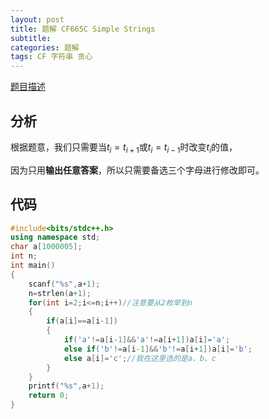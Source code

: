 ```yaml
---
layout: post
title: 题解 CF665C Simple Strings 
subtitle: 
categories: 题解
tags: CF 字符串 贪心
---
```



[题目描述](https://www.luogu.com.cn/problem/CF665C)
## 分析
根据题意，我们只需要当$t_i=t_{i+1}$或$t_i=t_{i-1}$时改变$t_i$的值，

因为只用**输出任意答案**，所以只需要备选三个字母进行修改即可。
## 代码
~~~ cpp
#include<bits/stdc++.h>
using namespace std;
char a[1000005];
int n;
int main()
{
	scanf("%s",a+1);
	n=strlen(a+1);
	for(int i=2;i<=n;i++)//注意要从2枚举到n
	{
		if(a[i]==a[i-1])
		{
			if('a'!=a[i-1]&&'a'!=a[i+1])a[i]='a';
			else if('b'!=a[i-1]&&'b'!=a[i+1])a[i]='b';
			else a[i]='c';//我在这里选的是a、b、c
		}
	}
	printf("%s",a+1);
   	return 0;
}
~~~
